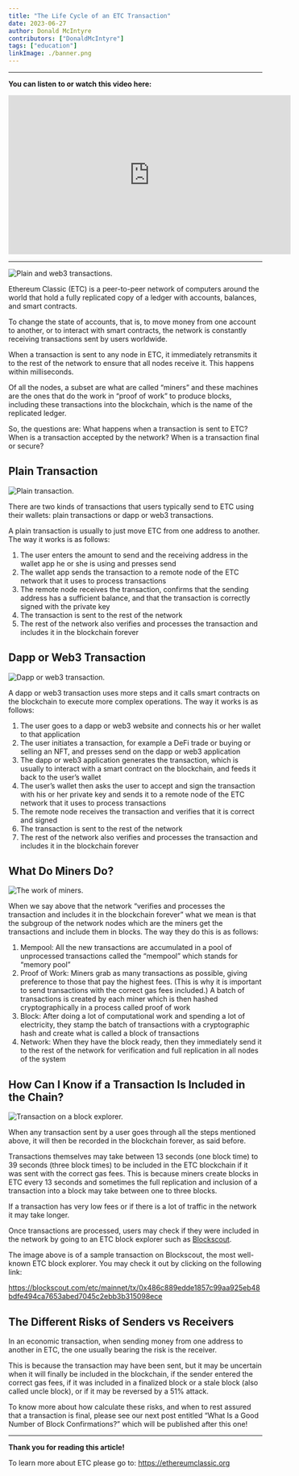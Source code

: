 ```yaml
---
title: "The Life Cycle of an ETC Transaction"
date: 2023-06-27
author: Donald McIntyre
contributors: ["DonaldMcIntyre"]
tags: ["education"]
linkImage: ./banner.png
---
```


---
**You can listen to or watch this video here:**

<iframe width="560" height="315" src="https://www.youtube.com/embed/PD_aluJ_MVU" title="YouTube video player" frameborder="0" allow="accelerometer; autoplay; clipboard-write; encrypted-media; gyroscope; picture-in-picture; web-share" allowfullscreen></iframe>

---

![Plain and web3 transactions.](./banner.png)

Ethereum Classic (ETC) is a peer-to-peer network of computers around the world that hold a fully replicated copy of a ledger with accounts, balances, and smart contracts. 

To change the state of accounts, that is, to move money from one account to another, or to interact with smart contracts, the network is constantly receiving transactions sent by users worldwide.

When a transaction is sent to any node in ETC, it immediately retransmits it to the rest of the network to ensure that all nodes receive it. This happens within milliseconds.

Of all the nodes, a subset are what are called “miners” and these machines are the ones that do the work in “proof of work” to produce blocks, including these transactions into the blockchain, which is the name of the replicated ledger.

So, the questions are: What happens when a transaction is sent to ETC? When is a transaction accepted by the network? When is a transaction final or secure?

## Plain Transaction

![Plain transaction.](./1.png)

There are two kinds of transactions that users typically send to ETC using their wallets: plain transactions or dapp or web3 transactions.

A plain transaction is usually to just move ETC from one address to another. The way it works is as follows:

1. The user enters the amount to send and the receiving address in the wallet app he or she is using and presses send
2. The wallet app sends the transaction to a remote node of the ETC network that it uses to process transactions
3. The remote node receives the transaction, confirms that the sending address has a sufficient balance, and that the transaction is correctly signed with the private key
4. The transaction is sent to the rest of the network
5. The rest of the network also verifies and processes the transaction and includes it in the blockchain forever

## Dapp or Web3 Transaction

![Dapp or web3 transaction.](./2.png)

A dapp or web3 transaction uses more steps and it calls smart contracts on the blockchain to execute more complex operations. The way it works is as follows:

1. The user goes to a dapp or web3 website and connects his or her wallet to that application
2. The user initiates a transaction, for example a DeFi trade or buying or selling an NFT, and presses send on the dapp or web3 application
3. The dapp or web3 application generates the transaction, which is usually to interact with a smart contract on the blockchain, and feeds it back to the user’s wallet
4. The user’s wallet then asks the user to accept and sign the transaction with his or her private key and sends it to a remote node of the ETC network that it uses to process transactions
5. The remote node receives the transaction and verifies that it is correct and signed
6. The transaction is sent to the rest of the network
7. The rest of the network also verifies and processes the transaction and includes it in the blockchain forever

## What Do Miners Do?

![The work of miners.](./3.png)

When we say above that the network “verifies and processes the transaction and includes it in the blockchain forever” what we mean is that the subgroup of the network nodes which are the miners get the transactions and include them in blocks. The way they do this is as follows:

1. Mempool: All the new transactions are accumulated in a pool of unprocessed transactions called the “mempool” which stands for “memory pool”
2. Proof of Work: Miners grab as many transactions as possible, giving preference to those that pay the highest fees. (This is why it is important to send transactions with the correct gas fees included.) A batch of transactions is created by each miner which is then hashed cryptographically in a process called proof of work
3. Block: After doing a lot of computational work and spending a lot of electricity, they stamp the batch of transactions with a cryptographic hash and create what is called a block of transactions
4. Network: When they have the block ready, then they immediately send it to the rest of the network for verification and full replication in all nodes of the system

## How Can I Know if a Transaction Is Included in the Chain?

![Transaction on a block explorer.](./4.png)

When any transaction sent by a user goes through all the steps mentioned above, it will then be recorded in the blockchain forever, as said before.

Transactions themselves may take between 13 seconds (one block time) to 39 seconds (three block times) to be included in the ETC blockchain if it was sent with the correct gas fees. This is because miners create blocks in ETC every 13 seconds and sometimes the full replication and inclusion of a transaction into a block may take between one to three blocks.

If a transaction has very low fees or if there is a lot of traffic in the network it may take longer.

Once transactions are processed, users may check if they were included in the network by going to an ETC block explorer such as [Blockscout](https://blockscout.com/etc/mainnet/).

The image above is of a sample transaction on Blockscout, the most well-known ETC block explorer. You may check it out by clicking on the following link:

https://blockscout.com/etc/mainnet/tx/0x486c889edde1857c99aa925eb48bdfe494ca7653abed7045c2ebb3b315098ece

## The Different Risks of Senders vs Receivers

In an economic transaction, when sending money from one address to another in ETC, the one usually bearing the risk is the receiver. 

This is because the transaction may have been sent, but it may be uncertain when it will finally be included in the blockchain, if the sender entered the correct gas fees, if it was included in a finalized block or a stale block (also called uncle block), or if it may be reversed by a 51% attack.

To know more about how calculate these risks, and when to rest assured that a transaction is final, please see our next post entitled “What Is a Good Number of Block Confirmations?” which will be published after this one!

---

**Thank you for reading this article!**

To learn more about ETC please go to: https://ethereumclassic.org
